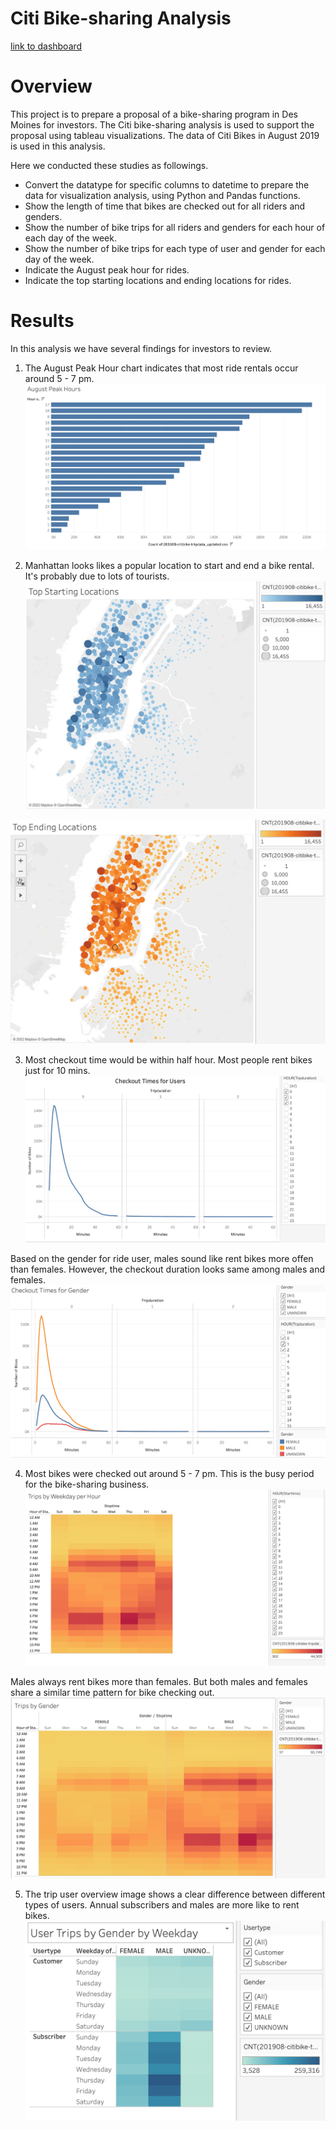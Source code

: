 # Citi Bike-sharing Analysis
[link to dashboard](https://public.tableau.com/app/profile/hankai.zhu)

# Overview
This project is to prepare a proposal of a bike-sharing  program in Des Moines for investors. The Citi bike-sharing analysis is used to support the proposal using tableau visualizations. The data of Citi Bikes in August 2019 is used in this analysis.

Here we conducted these studies as followings.
- Convert the datatype for specific columns to datetime to prepare the data for visualization analysis, using Python and Pandas functions.
- Show the length of time that bikes are checked out for all riders and genders.
- Show the number of bike trips for all riders and genders for each hour of each day of the week.
- Show the number of bike trips for each type of user and gender for each day of the week.
- Indicate the August peak hour for rides.
- Indicate the top starting locations and ending locations for rides.

# Results
In this analysis we have several findings for investors to review.
1. The August Peak Hour chart indicates that most ride rentals occur around 5 - 7 pm.
![Peak Hour](https://github.com/hankai26/bikesharing/blob/main/Images/August%20Peak%20Hours.png)

2. Manhattan looks likes a popular location to start and end a bike rental. It's probably due to lots of tourists.
![start_loc](https://github.com/hankai26/bikesharing/blob/main/Images/Start%20Locations.png)

![end_loc](https://github.com/hankai26/bikesharing/blob/main/Images/End%20Locations.png)

3. Most checkout time would be within half hour. Most people rent bikes just for 10 mins. 
![Checkout_times](https://github.com/hankai26/bikesharing/blob/main/Images/Checkout%20Times%20by%20Hour.png)

Based on the gender for ride user, males sound like rent bikes more offen than females. However, the checkout duration looks same among males and females.
![Checkout_times_gender](https://github.com/hankai26/bikesharing/blob/main/Images/Checkout%20Times%20for%20Gender.png)


4. Most bikes were checked out around 5 - 7 pm. This is the busy period for the bike-sharing business.
![Trips_weekday_hour](https://github.com/hankai26/bikesharing/blob/main/Images/Trips%20by%20Weekday%20per%20hour.png)

Males always rent bikes more than females. But both males and females share a similar time pattern for bike checking out.
![Trips_gender](https://github.com/hankai26/bikesharing/blob/main/Images/Trips%20by%20Gender.png)

5. The trip user overview image shows a clear difference between different types of users. Annual subscribers and males are more like to rent bikes. 
![user_trips](https://github.com/hankai26/bikesharing/blob/main/Images/User%20Trips.png)